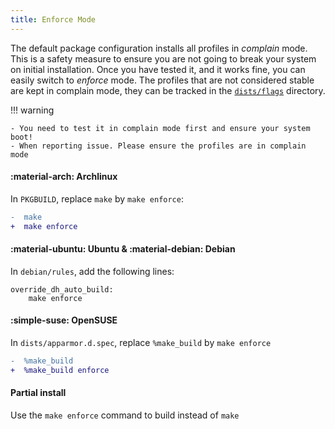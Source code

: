 ```yaml
---
title: Enforce Mode
---
```


The default package configuration installs all profiles in *complain* mode. This is a safety measure to ensure you are not going to break your system on initial installation. Once you have tested it, and it works fine, you can easily switch to *enforce* mode. The profiles that are not considered stable are kept in complain mode, they can be tracked in the [`dists/flags`](https://github.com/roddhjav/apparmor.d/tree/main/dists/flags) directory.

!!! warning

    - You need to test it in complain mode first and ensure your system boot!
    - When reporting issue. Please ensure the profiles are in complain mode


#### :material-arch: Archlinux

In `PKGBUILD`, replace `make` by `make enforce`:
```diff
-  make
+  make enforce
```

#### :material-ubuntu: Ubuntu & :material-debian: Debian

In `debian/rules`, add the following lines:

```make
override_dh_auto_build:
	make enforce
```

#### :simple-suse: OpenSUSE

In `dists/apparmor.d.spec`, replace `%make_build` by `make enforce`
```diff
-  %make_build
+  %make_build enforce
```

#### Partial install

Use the `make enforce` command to build instead of `make`
